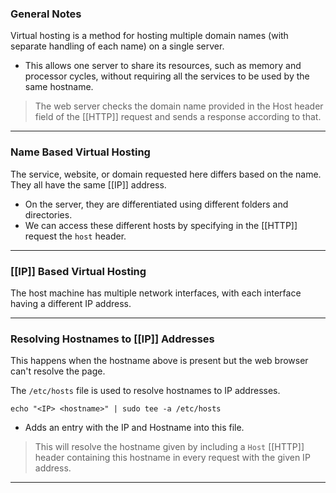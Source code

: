 
### General Notes

Virtual hosting is a method for hosting multiple domain names (with separate handling of each name) on a single server.

- This allows one server to share its resources, such as memory and processor cycles, without requiring all the services to be used by the same hostname.

> The web server checks the domain name provided in the Host header field of the [[HTTP]] request and sends a response according to that.

---

### Name Based Virtual Hosting

The service, website, or domain requested here differs based on the name. They all have the same [[IP]] address.

- On the server, they are differentiated using different folders and directories.
- We can access these different hosts by specifying in the [[HTTP]] request the `host` header.

---

### [[IP]] Based Virtual Hosting

The host machine has multiple network interfaces, with each interface having a different IP address.

---
### Resolving Hostnames to [[IP]] Addresses

This happens when the hostname above is present but the web browser can't resolve the page.

The `/etc/hosts` file is used to resolve hostnames to IP addresses.
```
echo "<IP> <hostname>" | sudo tee -a /etc/hosts
```
- Adds an entry with the IP and Hostname into this file.

> This will resolve the hostname given by including a `Host` [[HTTP]] header containing this hostname in every request with the given IP address.

---
